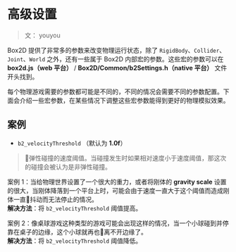 # 高级设置

> 文： youyou

Box2D 提供了非常多的参数来改变物理运行状态，除了 `RigidBody`、`Collider`、`Joint`、`World` 之外，还有一些属于 Box2D 内部宏的参数。这些宏的参数可以在 **box2d.js（web 平台）** / **Box2D/Common/b2Settings.h（native 平台）** 文件开头找到。

每个物理游戏需要的参数都可能是不同的，不同的情况会需要不同的参数配置。下面会介绍一些宏参数，在某些情况下调整这些宏参数能得到更好的物理模拟效果。

## 案例

- `b2_velocityThreshold` （默认为 **1.0f**）

> 弹性碰撞的速度阈值。当碰撞发生时如果相对速度小于速度阈值，那这次的碰撞会被认为是非弹性碰撞。

案例 1：当给物理世界设置了一个很大的重力，或者将刚体的 **gravity scale** 设置的很大，当刚体降落到一个平台上时，可能会由于速度一直大于这个阈值而造成刚体一直抖动而无法停止的情况。<br>
**解决方法**：将 `b2_velocityThreshold` 阈值提高。

案例 2：像桌球游戏这种类型的游戏可能会出现这样的情况，当一个小球碰到并停靠在桌子的边缘，这个小球就再也离不开边缘了。<br>
**解决方法**：将 `b2_velocityThreshold` 阈值降低。
